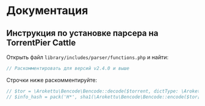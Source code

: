 # Документация

## Инструкция по установке парсера на TorrentPier Cattle

Открыть файл `library/includes/parser/functions.php` и найти:
```php
// Раскомментировать для версий v2.4.0 и выше
```
Строчки ниже раскомментируйте:
```php
// $tor = \Arokettu\Bencode\Bencode::decode($torrent, dictType: \Arokettu\Bencode\Bencode\Collection::ARRAY);
// $info_hash = pack('H*', sha1(\Arokettu\Bencode\Bencode::encode($tor['info'])));
```

